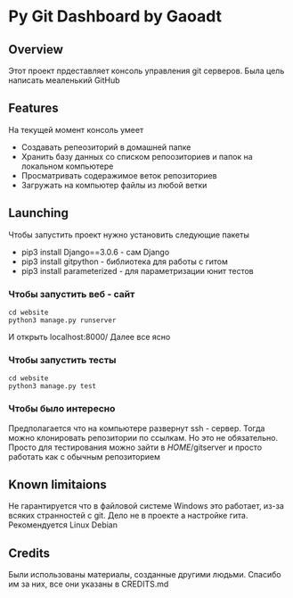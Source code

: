 # Py Git Dashboard by Gaoadt
## Overview
Этот проект прдеставляет консоль управления git серверов. Была цель написать меаленький GitHub
## Features
На текущей момент консоль умеет
* Создавать репеозиторий в домашней папке
* Хранить базу данных со списком репоозиториев и папок на локальном компьютере
* Просматривать содеражимое веток репозиториев
* Загружать на компьютер файлы из любой ветки

## Launching
Чтобы запустить проект нужно установить следующие пакеты
* pip3 install Django==3.0.6 - сам Django
* pip3 install gitpython - библиотека для работы с гитом
* pip3 install parameterized - для параметризации юнит тестов

### Чтобы запустить веб - сайт 
```shell
cd website
python3 manage.py runserver
```
И открыть localhost:8000/
Далее все ясно

### Чтобы запустить тесты
```shell
cd website
python3 manage.py test
```

### Чтобы было интересно
Предполагается что на компьютере развернут ssh - сервер. Тогда можно
клонировать репозитории по ссылкам. Но это не обязательно. Просто
для тестирования можно зайти в $HOME$/gitserver и просто работать
как с обычным репозиторием

## Known limitaions 
Не гарантируется что в файловой системе Windows это работает, из-за
всяких странностей с git. Дело не в проекте а настройке гита.
Рекомендуется Linux Debian

## Credits
Были использованы материалы, созданные другими людьми. Спасибо им за
них, все они указаны в CREDITS.md


